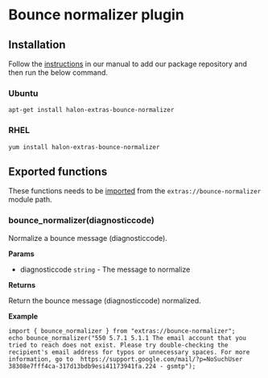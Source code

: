 # Bounce normalizer plugin

## Installation

Follow the [instructions](https://docs.halon.io/manual/comp_install.html#installation) in our manual to add our package repository and then run the below command.

### Ubuntu

```
apt-get install halon-extras-bounce-normalizer
```

### RHEL

```
yum install halon-extras-bounce-normalizer
```

## Exported functions

These functions needs to be [imported](https://docs.halon.io/hsl/structures.html#import) from the `extras://bounce-normalizer` module path.

### bounce_normalizer(diagnosticcode)

Normalize a bounce message (diagnosticcode).

**Params**

- diagnosticcode `string` - The message to normalize

**Returns**

Return the bounce message (diagnosticcode) normalized.

**Example**

```
import { bounce_normalizer } from "extras://bounce-normalizer";
echo bounce_normalizer("550 5.7.1 5.1.1 The email account that you tried to reach does not exist. Please try double-checking the recipient's email address for typos or unnecessary spaces. For more information, go to  https://support.google.com/mail/?p=NoSuchUser 38308e7fff4ca-317d13bdb9esi41173941fa.224 - gsmtp");
```